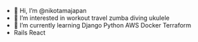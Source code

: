 - 👋 Hi, I’m @nikotamajapan
- 👀 I’m interested in workout travel zumba diving ukulele
- 🌱 I’m currently learning Django Python AWS Docker Terraform
- Rails React

<!---
nikotamajapan/nikotamajapan is a ✨ special ✨ repository because its `README.md` (this file) appears on your GitHub profile.
You can click the Preview link to take a look at your changes.
--->
